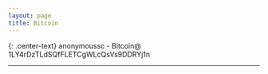 ```yaml
---
layout: page
title: Bitcoin
---
```


{: .center-text}
anonymoussc - Bitcoin@ 1LY4rDzTLdSQfFLETCgWLcQsVs9DDRYj1n

---

